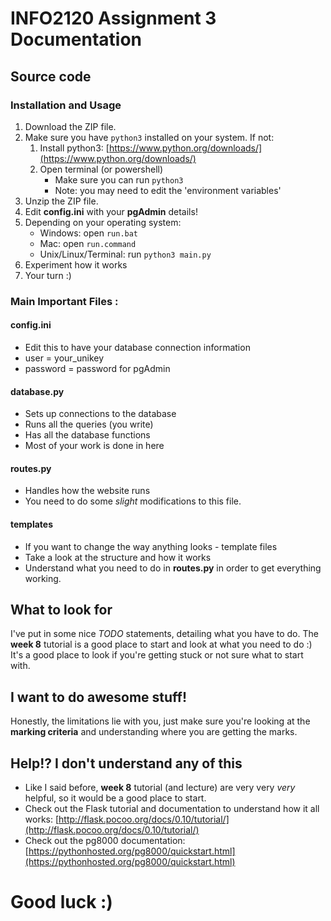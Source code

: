 # INFO2120 Assignment 3 Documentation
## Source code

### Installation and Usage
1. Download the ZIP file.
2. Make sure you have ``python3`` installed on your system. If not:
    1. Install python3: [https://www.python.org/downloads/](https://www.python.org/downloads/)
    2. Open terminal (or powershell)
        * Make sure you can run ``python3``
        * Note: you may need to edit the 'environment variables'
3. Unzip the ZIP file.
4. Edit **config.ini** with your **pgAdmin** details!
5. Depending on your operating system:
    * Windows: open ``run.bat``
    * Mac: open ``run.command``
    * Unix/Linux/Terminal: run ``python3 main.py``
6. Experiment how it works
7. Your turn :)

### Main Important Files :

#### config.ini
* Edit this to have your database connection information
* user = your_unikey
* password = password for pgAdmin

#### database.py
* Sets up connections to the database
* Runs all the queries (you write)
* Has all the database functions
* Most of your work is done in here

#### routes.py
* Handles how the website runs
* You need to do some *slight* modifications to this file.

#### templates
* If you want to change the way anything looks - template files
* Take a look at the structure and how it works
* Understand what you need to do in **routes.py** in order to get everything working.

## What to look for
I've put in some nice *TODO* statements, detailing what you have to do. The **week 8** tutorial is a good place to start and look at what you need to do :) It's a good place to look if you're getting stuck or not sure what to start with.

## I want to do awesome stuff!
Honestly, the limitations lie with you, just make sure you're looking at the **marking criteria** and understanding where you are getting the marks.

## Help!? I don't understand any of this
* Like I said before, **week 8** tutorial (and lecture) are very very *very* helpful, so it would be a good place to start.
* Check out the Flask tutorial and documentation to understand how it all works: [http://flask.pocoo.org/docs/0.10/tutorial/](http://flask.pocoo.org/docs/0.10/tutorial/)
* Check out the pg8000 documentation: [https://pythonhosted.org/pg8000/quickstart.html](https://pythonhosted.org/pg8000/quickstart.html)

# Good luck :)
